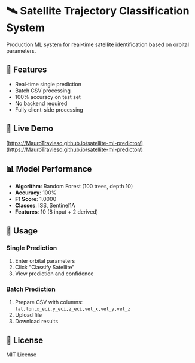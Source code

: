 # 🛰️ Satellite Trajectory Classification System

Production ML system for real-time satellite identification based on orbital parameters.

## 🎯 Features
- Real-time single prediction
- Batch CSV processing
- 100% accuracy on test set
- No backend required
- Fully client-side processing

## 🚀 Live Demo
[https://MauroTravieso.github.io/satellite-ml-predictor/](https://MauroTravieso.github.io/satellite-ml-predictor/)

## 📊 Model Performance
- **Algorithm**: Random Forest (100 trees, depth 10)
- **Accuracy**: 100%
- **F1 Score**: 1.0000
- **Classes**: ISS, Sentinel1A
- **Features**: 10 (8 input + 2 derived)

## 📖 Usage

### Single Prediction
1. Enter orbital parameters
2. Click "Classify Satellite"
3. View prediction and confidence

### Batch Prediction
1. Prepare CSV with columns: `lat,lon,x_eci,y_eci,z_eci,vel_x,vel_y,vel_z`
2. Upload file
3. Download results

## 📄 License
MIT License
